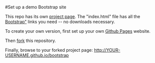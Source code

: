 
#Set up a demo Bootstrap site

This repo has its own <a href="http://pbogden.github.com/bootstrap">project page</a>.  The "index.html" file has all the <a href="http://getbootstrap.com">Bootstrap"</a> links you need -- no downloads necessary. 

To create your own version, first set up your own <a href="https://pages.github.com/">Github Pages</a> website.

Then <a href="https://help.github.com/articles/fork-a-repo">fork</a> this repository. 

Finally, browse to your forked project page: http://YOUR-USERNAME.github.io/bootstrap

